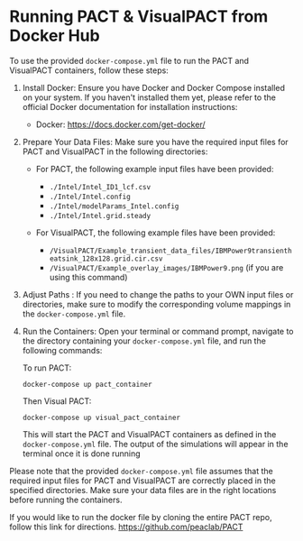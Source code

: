 # Running PACT & VisualPACT from Docker Hub

To use the provided `docker-compose.yml` file to run the PACT and VisualPACT containers, follow these steps:

1. Install Docker:
   Ensure you have Docker and Docker Compose installed on your system. If you haven't installed them yet, please refer to the official Docker documentation for installation instructions:
   - Docker: https://docs.docker.com/get-docker/

2. Prepare Your Data Files:
   Make sure you have the required input files for PACT and VisualPACT in the following directories:

   - For PACT, the following example input files have been provided:
     - `./Intel/Intel_ID1_lcf.csv`
     - `./Intel/Intel.config`
     - `./Intel/modelParams_Intel.config`
     - `./Intel/Intel.grid.steady`

   - For VisualPACT, the following example files have been provided:
     - `/VisualPACT/Example_transient_data_files/IBMPower9transientheatsink_128x128.grid.cir.csv` 
     - `/VisualPACT/Example_overlay_images/IBMPower9.png` (if you are using this command)

3. Adjust Paths :
   If you need to change the paths to your OWN input files or directories, make sure to modify the corresponding volume mappings in the `docker-compose.yml` file.

4. Run the Containers:
   Open your terminal or command prompt, navigate to the directory containing your `docker-compose.yml` file, and run the following commands:

   To run PACT: 

   ```
   docker-compose up pact_container
   ```

   Then Visual PACT: 
   
   ```
   docker-compose up visual_pact_container
   ```

   This will start the PACT and VisualPACT containers as defined in the `docker-compose.yml` file.
   The output of the simulations will appear in the terminal once it is done running


Please note that the provided `docker-compose.yml` file assumes that the required input files for PACT and VisualPACT are correctly placed in the specified directories. Make sure your data files are in the right locations before running the containers.

If you would like to run the docker file by cloning the entire PACT repo, follow this link for directions.  https://github.com/peaclab/PACT